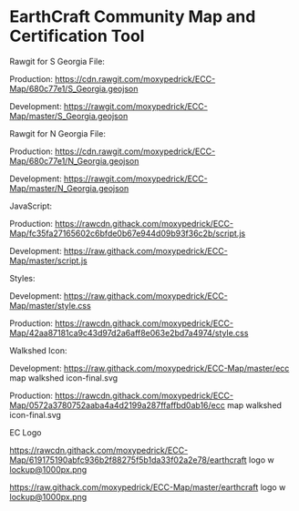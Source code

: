 # EarthCraft Community Map and Certification Tool

Rawgit for S Georgia File: 

Production: https://cdn.rawgit.com/moxypedrick/ECC-Map/680c77e1/S_Georgia.geojson

Development: https://rawgit.com/moxypedrick/ECC-Map/master/S_Georgia.geojson

Rawgit for N Georgia File: 

Production: https://cdn.rawgit.com/moxypedrick/ECC-Map/680c77e1/N_Georgia.geojson

Development: https://rawgit.com/moxypedrick/ECC-Map/master/N_Georgia.geojson

JavaScript: 

Production: https://rawcdn.githack.com/moxypedrick/ECC-Map/fc35fa27165602c6bfde0b67e944d09b93f36c2b/script.js

Development: https://raw.githack.com/moxypedrick/ECC-Map/master/script.js

Styles:

Development: https://raw.githack.com/moxypedrick/ECC-Map/master/style.css

Production: https://rawcdn.githack.com/moxypedrick/ECC-Map/42aa87181ca9c43d97d2a6aff8e063e2bd7a4974/style.css

Walkshed Icon: 

Development: https://raw.githack.com/moxypedrick/ECC-Map/master/ecc map walkshed icon-final.svg

Production: https://rawcdn.githack.com/moxypedrick/ECC-Map/0572a3780752aaba4a4d2199a287ffaffbd0ab16/ecc map walkshed icon-final.svg

EC Logo

https://rawcdn.githack.com/moxypedrick/ECC-Map/619175190abfc936b2f88275f5b1da33f02a2e78/earthcraft logo w lockup@1000px.png

https://raw.githack.com/moxypedrick/ECC-Map/master/earthcraft logo w lockup@1000px.png
